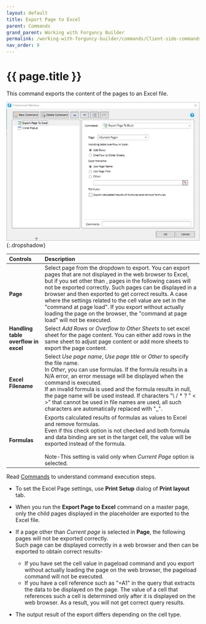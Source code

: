 ```yaml
---
layout: default
title: Export Page to Excel
parent: Commands
grand_parent: Working with Forguncy Builder
permalink: /working-with-forguncy-builder/commands/Client-side-commands/Export-page-to-excel
nav_order: 9
---
```


# {{ page.title }}

This command exports the content of the pages to an Excel file.

![command-export-page-to-excel](/assets/images/product-images/command-export-page-to-excel.png)
{:.dropshadow}

|Controls|Description|
|:--|:--|
|**Page**|Select page from the dropdown to export. You can export pages that are not displayed in the web browser to Excel, but if you set other than <Current page>, pages in the following cases will not be exported correctly. Such pages can be displayed in a browser and then exported to get correct results. A case where the settings related to the cell value are set in the "command at page load". If you export without actually loading the page on the browser, the "command at page load" will not be executed.|
|**Handling table overflow in excel**|Select *Add Rows* or *Overflow to Other Sheets* to set excel sheet for the page content. You can either add rows in the same sheet to adjust page content or add more sheets to export the page content.|
|**Excel Filename**|Select *Use page name*, *Use page title* or *Other* to specify the file name. <br/> In *Other*, you can use formulas. If the formula results in a N/A error, an error message will be displayed when the command is executed. <br/> If an invalid formula is used and the formula results in null, the page name will be used instead. If characters "\ / * ? " < >" that cannot be used in file names are used, all such characters are automatically replaced with "_".|
|**Formulas**|Exports calculated results of formulas as values ​to Excel and remove formulas. <br/> Even if this check option is not checked and both formula and data binding are set in the target cell, the value will be exported instead of the formula. <br/><br/> Note-This setting is valid only when *Current Page* option is selected.|

Read [Commands](https://docs.forguncy.net/working-with-forguncy-builder/commands/) to understand command execution steps.

- To set the Excel Page settings, use **Print Setup** dialog of **Print layout** tab.
- When you run the **Export Page to Excel** command on a master page, only the child pages displayed in the placeholder are exported to the Excel file.
- If a page other than *Current page* is selected in **Page**, the following pages will not be exported correctly. <br/> Such  page can be displayed correctly in a web browser and then can be exported to obtain correct results-

    - If you have set the cell value in pageload command and you export without actually loading the page on the web browser, the pageload command will not be executed.
    - If you have a cell reference such as "=A1" in the query that extracts the data to be displayed on the page. The value of a cell that references such a cell is determined only after it is displayed on the web browser. As a result, you will not get correct query results.
- The output result of the export differs depending on the cell type.
